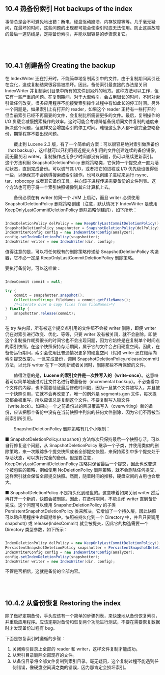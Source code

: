 ## 10.4 热备份索引 Hot backups of the index ##

事情总是会不可避免地出错：断电、硬盘驱动崩溃、内存故障等等。几乎毫无疑问，在最坏的时间，这些问题的出现都可能会使索引彻底无法使用。防止这类故障的最后一道防线是，定期备份索引，并能以很容易的步骤恢复它。

<br/><br/>
<a id="1"></a>

## 10.4.1 创建备份 Creating the backup ##

在 IndexWriter 还在打开时，不能简单地复制索引中的文件，由于复制期间索引还在变化，造成复制结果很容易被损坏。因此，备份索引最直接的办法是关闭 IndexWriter 并复制索引目录中所有的文件到另外的地方。这种方法可以工作，但它有一些严重的问题。在复制期间，对于大型索引，会占用很长的时间，不同对索引做任何改变。很多应用程序不能接受索引操作过程中有如此长的停工时间。另外一个问题是，如果索引上有打开的 reader，如果这个 reader 正持有一些打开的但当前索引已经不再需要的文件，会复制比所需要更多的文件。最后，复制操作的 I/O 负载会减慢搜索操作的效率。这时可能会考虑降低备份期间文件复制的速度来解决这个问题，但这样又会增加索引的停工时间。难怪这么多人都干脆完全忽略备份，期望程序不要出现问题。

&emsp;&emsp;截止到 Lucene 2.3 版，有了一个简单的方案：可以很容易地对索引做热备份（hot backup），这样就可以只利用最近提交点引用的文件创建连续的备份镜像，而无需关闭 writer。复制操作占用多少时间都没有问题，仍可以继续更新索引。这个方法利用 SnapshotDeletionPolicy 删除策略类，它保持一个提交点一直为活动状态，直到完成备份。可以调节其 I/O，或者把它的进程或 I/O 优先级设置得低一些，以确保其不会妨碍搜索或索引操作。也可以创建子进程来运行 rsync、tar、robocopy 或者其它备份工具，并向该子进程传递需要备份的文件列表。这个方法也可用于将一个索引快照镜像到其它计算机上去。

&emsp;&emsp;备份必须在有 writer 的同一个 JVM 上启动，而且 writer 必须使用 SnapshotDeletionPolicy 删除策略创建（注意，默认情况下 IndexWriter 是使用 KeepOnlyLastCommitDeletionPolicy 删除策略创建的），如下所示：

```java

IndexDeletionPolicy delPolicy = new KeepOnlyLastCommitDeletionPolicy();
SnapshotDeletionPolicy snapshotter = SnapshotDeletionPolicy(delPolicy);
IndexWriterConfig config = new IndexWriterConfig(analyzer);
config.setIndexDeletionPolicy(snapshotter);
IndexWriter writer = new IndexWriter(dir, config);

```

值得注意的是，可以将任何现有的删除策略传递给 SnapshotDeletionPolicy 构造器，它不必一定是 KeepOnlyLastCommitDeletionPolicy 删除策略。

要执行备份时，可以这样做：

```java

IndexCommit commit = null;

try {
    commit = snapshotter.snapshot();
    Collection<String> fileNames = commit.getFileNames();
    /*<iterate over & copy files from fileNames>*/
} finally {
    snapshotter.release(commit);
}
```

在 try 块内部，所有被这个提交点引用的文件都不会被 writer 删除，即便 writer 仍在对索引进行改变、优化、等等，只要 writer 没有被关闭，就不会删除。即使这个复制操作耗费很长的时间它也不会出现问题，因为它始终是在复制单个时间点的索引快照。在这个快照保持存活期间，属于它的文件会占用硬盘空间。因此，在备份运行期间，索引会使用比普通情况更多的硬盘空间（假如 writer 还在继续向索引提交改变）。一旦完成备份，调用 SnapshotDeletionPolicy.release(commit) 方法，以允许 writer 在下一次刷新或者关闭时，删除那些不再保留的文件。

&emsp;&emsp;值得注意的是，**Lucene 的索引文件是一次性写入的（write-once）**。这意味着可以简单地通过对比文件名进行增量备份（incremental backup）。不必查看每个文件的内容，也不需要验证最后修改时间戳，因为一旦某个文件被写入，并且被一个快照引用，它就不会再改变了。唯一的例外是 segments.gen 文件，每次提交都会被重写，所以应该总是复制这个文件。不要复制写入锁文件（write.lock）。如果向一个之前备份过的目录覆盖写入（overwriting）新的备份，应该把那个备份中没有在当前快照中列出的任何文件删除，因为它们不再被当前索引所引用。

&emsp;&emsp;SnapshotDeletionPolicy 删除策略有几个小限制：

**■** SnapshotDeletionPolicy.snapshot() 方法每次只保持最后一个快照存活。可以自行修复这个问题，从 SnapshotDeletionPolicy 继承一个子类，并使用类似的删除策略，来一次跟踪多个提交快照或者全部提交快照，来保持索引中多个提交处于存活状态，可以执行完全的备份。但是要注意，KeepOnlyLastCommitDeletionPolicy 策略只保留最后一个提交，因此也改变这个被包装的策略，例如使用 NoDeletionPolicy 删除策略，就不会删除任何提交，这样索引就会保留全部提交快照。然而，随着时间的推移，硬盘空间的占用也会增大。


**■** SnapshotDeletionPolicy 不是持久化到硬盘的。这意味着如果关闭 writer 然后再打开一个新的，快照会被删除。因此，在备份期间，不能关闭 writer 直到备份完成。这个问题可以使用 SnapshotDeletionPolicy 的子类 PersistentSnapshotDeletionPolicy 类来解决，它增加了一个持久层，因此快照可以跨应用程序生命周期维护。快照被持久化到一个 Directory 中，并且只要调用 snapshot() 或 release(IndexCommit) 就会被提交，因此它的构造需要一个  Directory 类型参数，如下所示：


```java

IndexDeletionPolicy delPolicy = new KeepOnlyLastCommitDeletionPolicy();
PersistentSnapshotDeletionPolicy snapshotter = PersistentSnapshotDeletionPolicy(delPolicy, dirPersistent);
IndexWriterConfig config = new IndexWriterConfig(analyzer);
config.setIndexDeletionPolicy(snapshotter);
IndexWriter writer = new IndexWriter(dir, config);

```

不管是否相信，这就是备份的全部内容。


<br/><br/>
<a id="2"></a>

## 10.4.2 从备份恢复 Restoring the index ##

除了做好定期备份，手头应该有一个简单的步骤列表，来快速地从备份恢复索引，并重启应用程序。应该定期对备份和恢复两个功能进行测试，不要在需要恢复数据时才发现备份过程有 bug。

下面是恢复索引时遵循的步骤：

1. 关闭索引目录上全部的 reader 和 writer，这样文件复制才能成功。
2. 从索引目录删除全部现存的文件。
3. 从备份目录将全部文件复制到索引目录。毫无疑问，这个复制过程不能遇到任何错误，像硬盘空间满之类的错误，因为那肯定会损坏索引。
